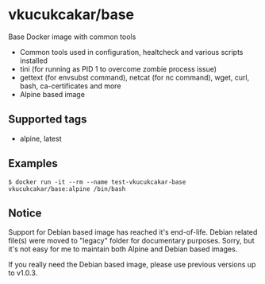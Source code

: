 # vkucukcakar/base

Base Docker image with common tools

* Common tools used in configuration, healtcheck and various scripts installed
* tini (for running as PID 1 to overcome zombie process issue) 
* gettext (for envsubst command), netcat (for nc command), wget, curl, bash, ca-certificates and more
* Alpine based image

## Supported tags

* alpine, latest

## Examples

	$ docker run -it --rm --name test-vkucukcakar-base vkucukcakar/base:alpine /bin/bash

## Notice

Support for Debian based image has reached it's end-of-life.
Debian related file(s) were moved to "legacy" folder for documentary purposes.
Sorry, but it's not easy for me to maintain both Alpine and Debian based images.

If you really need the Debian based image, please use previous versions up to v1.0.3.
